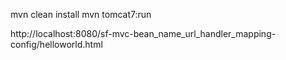 mvn clean install
mvn tomcat7:run

http://localhost:8080/sf-mvc-bean_name_url_handler_mapping-config/helloworld.html